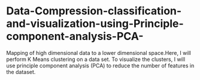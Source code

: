 # Data-Compression-classification-and-visualization-using-Principle-component-analysis-PCA-
Mapping of high dimensional data to a lower dimensional space.Here, I will perform K Means clustering on a data set. To visualize the clusters, I will use principle component analysis (PCA) to reduce the number of features in the dataset.

